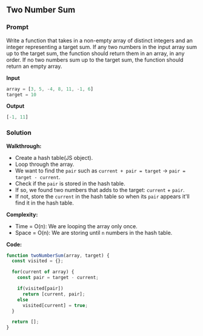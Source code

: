 
## Two Number Sum

### Prompt

Write a function that takes in a non-empty array of distinct integers and an integer representing a target sum. If any two numbers in the input array sum up to the target sum, the function should return them in an array, in any order. If no two numbers sum up to the target sum, the function should return an empty array.

**Input**
```js
array = [3, 5, -4, 8, 11, -1, 6]
target = 10
```

**Output**
```js
[-1, 11]
```

### Solution

__Walkthrough:__
- Create a hash table(JS object).
- Loop through the array.
- We want to find the `pair` such as `current + pair = target` -> `pair = target - current`.
- Check if the `pair` is stored in the hash table.
- If so, we found two numbers that adds to the target: `current` + `pair`.
- If not, store the `current` in the hash table so when its `pair` appears it'll find it in the hash table.

__Complexity:__
- Time = O(n): We are looping the array only once.
- Space = O(n): We are storing until `n` numbers in the hash table.

__Code:__

```js
function twoNumberSum(array, target) {
  const visited = {};

  for(current of array) {
    const pair = target - current;

    if(visited[pair])
      return [current, pair];
    else
      visited[current] = true;
  }

  return [];
}
```